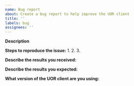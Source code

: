 ```yaml
---
name: Bug report
about: Create a bug report to help improve the UOR client
title: ''
labels: bug
assignees: ''
---
```


<!--
If you are reporting a new issue, make sure that we do not have any duplicates
already open. You can ensure this by searching the issue list for this
repository. If there is a duplicate, please close your issue and add a comment
to the existing issue instead.
-->

**Description**

<!--
Briefly describe the problem you are having in a few paragraphs.
-->

**Steps to reproduce the issue:**
1.
2.
3.

**Describe the results you received:**


**Describe the results you expected:**


**What version of the UOR client are you using:**
<!--
Output of "client version"
-->